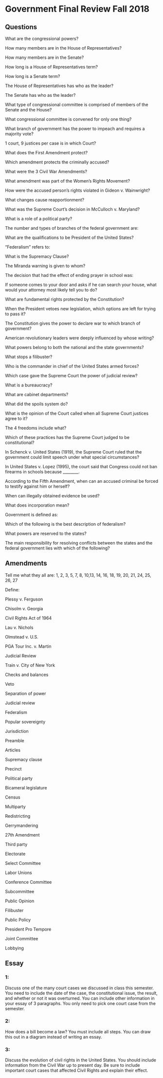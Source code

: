 # Government Final Review Fall 2018

## Questions

What are the congressional powers?

How many members are in the House of Representatives? 

How many members are in the Senate?

How long is a House of Representatives term?

How long is a Senate term?

The House of Representatives has who as the leader? 

The Senate has who as the leader?

What type of congressional committee is comprised of members of the Senate and the House?

What congressional committee is convened for only one thing?

What branch of government has the power to impeach and requires a majority vote?

1 court, 9 justices per case is in which Court?  

What does the First Amendment protect?

Which amendment protects the criminally accused?

What were the 3 Civil War Amendments?

What amendment was part of the Women’s Rights Movement?

How were the accused person’s rights violated in Gideon v. Wainwright?

What changes cause reapportionment?

What was the Supreme Court’s decision in McCulloch v. Maryland? 

What is a role of a political party?

The number and types of branches of the federal government are: 

What are the qualifications to be President of the United States?

“Federalism” refers to:

What is the Supremacy Clause?

The Miranda warning is given to whom?

The decision that had the effect of ending prayer in school was: 

If someone comes to your door and asks if he can search your house, what would your attorney most likely tell you to do?

What are fundamental rights protected by the Constitution? 

When the President vetoes new legislation, which options are left for trying to pass it?

The Constitution gives the power to declare war to which branch of government?

American revolutionary leaders were deeply influenced by whose writing? 

What powers belong to both the national and the state governments?

What stops a filibuster?

Who is the commander in chief of the United States armed forces?

Which case gave the Supreme Court the power of judicial review?

What is a bureaucracy?

What are cabinet departments?

What did the spoils system do?

What is the opinion of the Court called when all Supreme Court justices agree to it?

The 4 freedoms include what? 

Which of these practices has the Supreme Court judged to be constitutional?

In Schenck v. United States (1919), the Supreme Court ruled that the government could limit speech under what special circumstances?

In United States v. Lopez (1995), the court said that Congress could not ban firearms in schools because ________. 

According to the Fifth Amendment, when can an accused criminal be forced to testify against him or herself?

When can illegally obtained evidence be used?

What does incorporation mean?

Government is defined as: 

Which of the following is the best description of federalism? 

What powers are reserved to the states?

The main responsibility for resolving conflicts between the states and the federal government lies with which of the following?

## Amendments
Tell me what they all are: 1, 2, 3, 5, 7, 8, 10,13, 14, 16, 18, 19, 20, 21, 24, 25, 26, 27			

Define: 

Plessy v. Ferguson

Chisolm v. Georgia

Civil Rights Act of 1964

Lau v. Nichols

Olmstead v. U.S.

PGA Tour Inc. v. Martin

Judicial Review

Train v. City of New York

Checks and balances	

Veto				

Separation of power	

Judicial review 		

Federalism			

Popular sovereignty

Jurisdiction			

Preamble			

Articles				

Supremacy clause		

Precinct

Political party

Bicameral legislature

Census

Multiparty

Redistricting

Gerrymandering

27th Amendment

Third party

Electorate

Select Committee

Labor Unions

Conference Committee

Subcommittee

Public Opinion

Filibuster

Public Policy

President Pro Tempore

Joint Committee

Lobbying 

## Essay
### 1:
Discuss one of the many court cases we discussed in class this semester.  You need to include the date of the case, the constitutional issue, the result, and whether or not it was overturned.  You can include other information in your essay of 3 paragraphs.  You only need to pick one court case from the semester. 
### 2:
How does a bill become a law?  You must include all steps.  You can draw this out in a diagram instead of writing an essay. 
### 3:
Discuss the evolution of civil rights in the United States.  You should include information from the Civil War up to present day.  Be sure to include important court cases that affected Civil Rights and explain their effect.  

